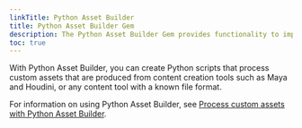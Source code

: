 ```yaml
---
linkTitle: Python Asset Builder
title: Python Asset Builder Gem
description: The Python Asset Builder Gem provides functionality to implement custom asset builders in Python for Asset Processor.
toc: true
---
```


With Python Asset Builder, you can create Python scripts that process custom assets that are produced from content creation tools such as Maya and Houdini, or any content tool with a known file format.

For information on using Python Asset Builder, see [Process custom assets with Python Asset Builder](/docs/user-guide/assets/builder/intro/).